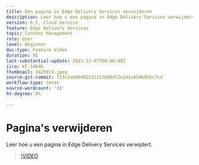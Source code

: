 ```yaml
---
title: Een pagina in Edge Delivery Services verwijderen
description: Leer hoe u een pagina in Edge Delivery Services verwijdert.
version: 6.5, Cloud Service
feature: Edge Delivery Services
topic: Content Management
role: User
level: Beginner
doc-type: Feature Video
duration: 91
last-substantial-update: 2023-12-07T00:00:00Z
jira: KT-14646
thumbnail: 3425973.jpeg
source-git-commit: f23c2ab86d42531113690df2e342c65060b5c7cd
workflow-type: tm+mt
source-wordcount: '31'
ht-degree: 0%

---
```



# Pagina&#39;s verwijderen

Leer hoe u een pagina in Edge Delivery Services verwijdert.

>[!VIDEO](https://video.tv.adobe.com/v/3425973/?learn=on)
